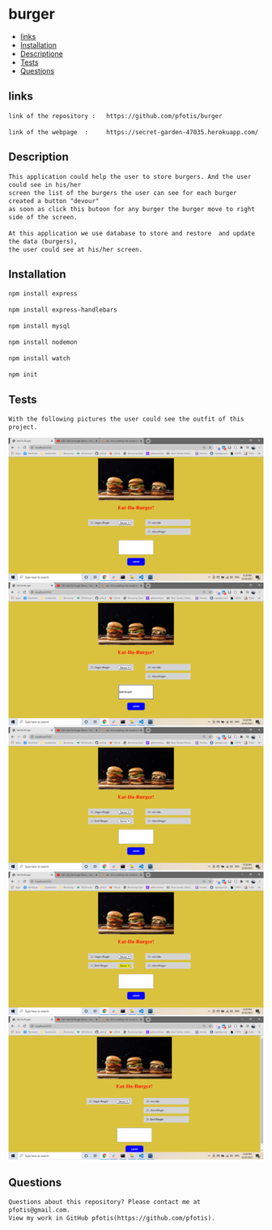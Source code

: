 # burger

* [links](#links)
* [Installation](#installation)
* [ Descriptione](#description)
* [Tests](#tests)
* [Questions](#questions)


## links

    link of the repository :   https://github.com/pfotis/burger

    link of the webpage  :     https://secret-garden-47035.herokuapp.com/


## Description

    This application could help the user to store burgers. And the user could see in his/her
    screen the list of the burgers the user can see for each burger created a button "devour"
    as soon as click this butoon for any burger the burger move to right side of the screen.

    At this application we use database to store and restore  and update the data (burgers),
    the user could see at his/her screen.

## Installation

    npm install express

    npm install express-handlebars

    npm install mysql

    npm install nodemon

    npm install watch

    npm init

## Tests

    With the following pictures the user could see the outfit of this project.

<img src="./public/assets/img/readme/first_impress.png" alt="first_impress">

<img src="./public/assets/img/readme/type_burger.png" alt="type_burger">

<img src="./public/assets/img/readme/submit.png" alt="submit">

<img src="./public/assets/img/readme/devour.png" alt="devour">

<img src="./public/assets/img/readme/after_devour.png" alt="after_devour">


## Questions

    Questions about this repository? Please contact me at pfotis@gmail.com.
    View my work in GitHub pfotis(https://github.com/pfotis).